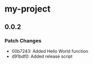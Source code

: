 # my-project

## 0.0.2

### Patch Changes

- 00b7243: Added Hello World function
- d91bdf0: Added release script
